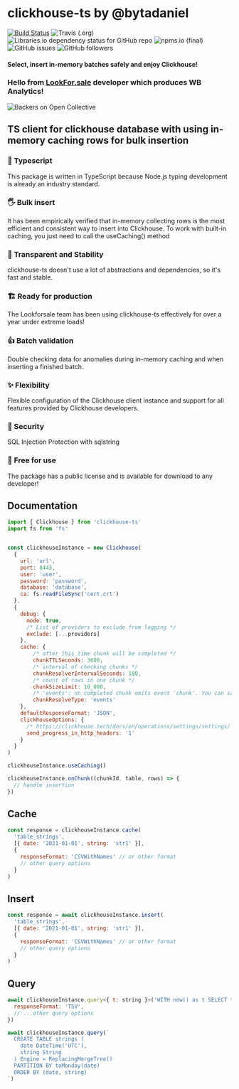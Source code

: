 # clickhouse-ts by @bytadaniel

[![Build Status](https://app.travis-ci.com/bytadaniel/clickhouse-ts.svg?branch=master)](https://app.travis-ci.com/bytadaniel/clickhouse-ts)
![Travis (.org)](https://img.shields.io/travis/bytadaniel/clickhouse-ts?style=for-the-badge)
![Libraries.io dependency status for GitHub repo](https://img.shields.io/librariesio/github/bytadaniel/clickhouse-ts?style=for-the-badge)
![npms.io (final)](https://img.shields.io/npms-io/final-score/clickhouse-ts?style=for-the-badge)
![GitHub issues](https://img.shields.io/github/issues/bytadaniel/clickhouse-ts?style=for-the-badge)
![GitHub followers](https://img.shields.io/github/followers/bytadaniel?style=social)

#### Select, insert in-memory batches safely and enjoy Clickhouse!

### Hello from [LookFor.sale](https://lookforsale.ru) developer which produces WB Analytics!
![Backers on Open Collective](https://lookforsale.ru/wp-content/uploads/2021/06/lfsw.jpg)

## TS client for clickhouse database with using in-memory caching rows for bulk insertion

### 💙 Typescript
This package is written in TypeScript because Node.js typing development is already an industry standard.
### 🖐 Bulk insert
It has been empirically verified that in-memory collecting rows is the most efficient and consistent way to insert into Clickhouse. To work with built-in caching, you just need to call the useCaching() method
### 💪 Transparent and Stability
clickhouse-ts doesn't use a lot of abstractions and dependencies, so it's fast and stable.
### 🏗 Ready for production
The Lookforsale team has been using clickhouse-ts effectively for over a year under extreme loads!
### 👍 Batch validation
Double checking data for anomalies during in-memory caching and when inserting a finished batch.
### ✨ Flexibility
Flexible configuration of the Clickhouse client instance and support for all features provided by Clickhouse developers.
### 🔐 Security
SQL Injection Protection with sqlstring
### 🌈 Free for use
The package has a public license and is available for download to any developer!


## Documentation

```js
import { Clickhouse } from 'clickhouse-ts'
import fs from 'fs'


const clickhouseInstance = new Clickhouse(
  {
    url: 'url',
    port: 8443,
    user: 'user',
    password: 'password',
    database: 'database',
    ca: fs.readFileSync('cert.crt')
  },
  {
    debug: {
      mode: true,
      /* List of providers to exclude from logging */
      exclude: [...providers]
    },
    cache: {
        /* after this time chunk will be completed */ 
        chunkTTLSeconds: 3600,
        /* interval of checking chunks */
        chunkResolverIntervalSeconds: 180,
        /* count of rows in one chunk */
        chunkSizeLimit: 10_000,
        /* 'events': on completed chunk emits event 'chunk'. You can save rows as you want */
        chunkResolveType: 'events'
    },
    defaultResponseFormat: 'JSON',
    clickhouseOptions: {
      /* https://clickhouse.tech/docs/en/operations/settings/settings/ */
      send_progress_in_http_headers: '1'
    }
  }
)

clickhouseInstance.useCaching()

clickhouseInstance.onChunk((chunkId, table, rows) => {
  // handle insertion
})
```

## Cache
```js
const response = clickhouseInstance.cache(
  'table_strings',
  [{ date: '2021-01-01', string: 'str1' }],
  {
    responseFormat: 'CSVWithNames' // or other format
    // other query options
  }
)
```

## Insert
```js
const response = await clickhouseInstance.insert(
  'table_strings',
  [{ date: '2021-01-01', string: 'str1' }],
  {
    responseFormat: 'CSVWithNames' // or other format
    // other query options
  }
)
```

## Query

```js
await clickhouseInstance.query<{ t: string }>('WITH now() as t SELECT t', {
  responseFormat: 'TSV',
  // ...other query options
})

await clickhouseInstance.query(`
  CREATE TABLE strings (
    date DateTime('UTC'),
    string String
  ) Engine = ReplacingMergeTree()
  PARTITION BY toMonday(date)
  ORDER BY (date, string)
`)
```